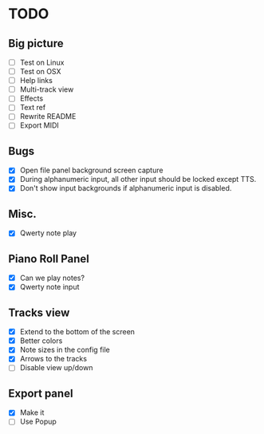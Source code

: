# TODO

## Big picture

- [ ] Test on Linux
- [ ] Test on OSX
- [ ] Help links
- [ ] Multi-track view
- [ ] Effects
- [ ] Text ref
- [ ] Rewrite README
- [ ] Export MIDI

## Bugs

- [x] Open file panel background screen capture
- [x] During alphanumeric input, all other input should be locked except TTS.
- [x] Don't show input backgrounds if alphanumeric input is disabled.

## Misc.

- [x] Qwerty note play

## Piano Roll Panel

- [x] Can we play notes?
- [x] Qwerty note input

## Tracks view

- [x] Extend to the bottom of the screen
- [x] Better colors
- [x] Note sizes in the config file
- [x] Arrows to the tracks
- [ ] Disable view up/down

## Export panel

- [x] Make it
- [ ] Use Popup